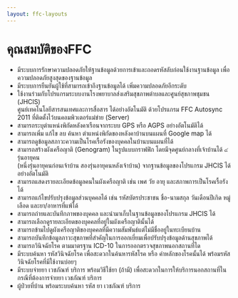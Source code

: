 ```yaml
---
layout: ffc-layouts
---
```




# คุณสมบัติของFFC
- มีระบบการรักษาความปลอดภัยให้ฐานข้อมูลด้วยการเข้าและถอดรหัสลับก่อนใช้งานฐานข้อมูล เพื่อความปลอดภัยสูงสุดของฐานข้อมูล  
- มีระบบการยืนยันผู้ใช้ที่สามารถเข้าถึงฐานข้อมูลได้ เพิ่มความปลอดภัยอีกระดับ  
- ใช้งานร่วมกับโปรแกรมระบบงานโรงพยาบาลส่งเสริมสุขภาพตำบลและศูนย์สุขภาพชุมชน (JHCIS)  
ศูนย์เทคโนโลยีสารสนเทศและการสื่อสาร ได้อย่างอัตโนมัติ ด้วยโปรแกรม FFC Autosync 2011   ที่ติดตั้งไว้บนคอมพิวเตอร์แม่ข่าย (Server)     
- สามารถระบุตำแหน่งพิกัดหลังคาเรือนจากระบบ GPS หรือ AGPS อย่างอัตโนมัติได้  
- สามารถเพิ่ม แก้ไข ลบ ค้นหา ตำแหน่งพิกัดของหลังคาบ้านบนแผนที่ Google map ได้  
- สามารถดูข้อมูลสภาวะความเป็นโรคเรื้อรังของบุคคลในบ้านบนแผนที่ได้  
- สามารถสร้างผังเครือญาติ (Genogram) ในรูปแบบกราฟฟิก โดยมีจุดศูนย์กลางที่เจ้าบ้านได้ ๔ รุ่นอายุคน  
(หนึ่งรุ่นอายุคนก่อนเจ้าบ้าน สองรุ่นอายุคนหลังเจ้าบ้าน) จากฐานข้อมูลของโปรแกรม JHCIS ได้อย่างอัตโนมัติ  
- สามารถแสดงรายละเอียดข้อมูลคนในผังเครือญาติ เช่น เพศ วัย อายุ และสภาพการเป็นโรคเรื้อรังได้  
- สามารถแก้ไขปรับปรุงข้อมูลส่วนบุคคลได้ เช่น รหัสบัตรประชาชน ชื่อ-นามสกุล วันเดือนปีเกิด หมู่เลือด และยา/อาหารที่แพ้ได้  
- สามารถถ่ายและบันทึกภาพของบุคคล และนำมาเก็บในฐานข้อมูลของโปรแกรม JHCIS ได้  
- สามารถเลือกดูรายละเอียดของบุคคลที่อยู่ในผังเครือญาตินั้นได้  
- สามารถข้ามไปดูผังเครือญาติของบุคคลที่มีความสัมพันธ์แต่ไม่มีชื่ออยู่ในทะเบียนบ้าน  
- สามารถบันทึกข้อมูลภาวะสุขภาพที่สำคัญในการออกเยี่ยมเพื่อปรับปรุงข้อมูลด้านสุขภาพได้  
- สามารถวินิจฉัยโรค ตามมาตรฐาน ICD-10 ในการออกตรวจสุขภาพนอกสถานที่ได    
- มีระบบค้นหา รหัสวินิจฉัยโรค เพื่อสะดวกในค้นหารหัสโรค หรือ คำหลักของโรคนั้นได้ พร้อมรหัสวินิจฉัยโรคที่มีใช้งานบ่อยๆ   
- มีระบบจ่ายยา เวชภัณฑ์ บริการ พร้อมวิธีใช้ยา (ถ้ามี) เพื่อสะดวกในการให้บริการนอกสถานที่ในกรณีที่ต้องการจ่ายยา เวชภัณฑ์ บริการ  
- ผู้ป่วยที่บ้าน พร้อมระบบค้นหา รหัส ยา เวชภัณฑ์ บริการ

